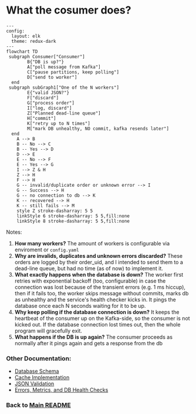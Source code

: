 # What the cosumer does?

```mermaid
---
config:
  layout: elk
  theme: redux-dark
---
flowchart TD
 subgraph Consumer["Consumer"]
        B{"DB is up?"}
        A["poll message from Kafka"]
        C["pause partitions, keep polling"]
        D["send to worker"]
  end
 subgraph subGraph1["One of the N workers"]
        E{"valid JSON?"}
        F["discard"]
        G["process order"]
        I["log, discard"]
        Z["Planned dead-line queue"]
        H["commit"]
        K["retry up to N times"]
        M["mark DB unhealthy, NO commit, kafka resends later"]
  end
    A --> B
    B -- No --> C
    B -- Yes --> D
    D --> E
    E -- No --> F
    E -- Yes --> G
    I --> Z & H
    Z --> H
    F --> H
    G -- invalid/duplicate order or unknown error --> I
    G -- Success --> H
    G -- no connection to db --> K
    K -- recovered --> H
    K -- still fails --> M
    style Z stroke-dasharray: 5 5
    linkStyle 6 stroke-dasharray: 5 5,fill:none
    linkStyle 8 stroke-dasharray: 5 5,fill:none

```
Notes:
1. **How many workers?**
The amount of workers is configurable via enviroment or `config.yaml`
2. **Why are invalids, duplicates and unknown errors discarded?**
These orders are logged by their order_uid, and I intended to send them to a dead-line queue, but had no time (as of now) to implement it.
3. **What exactly happens when the database is down?**
The worker first retries with exponential backoff (too, configurable) in case the connection was lost because of the transient errors (e.g. 1 ms hiccup), then if it fails too, the worker skips message without commits, marks db as unhealthy and the service's health checker kicks in. It pings the database once each N seconds waiting for it to be up.
4. **Why keep polling if the database connection is down?**
It keeps the heartbeat of the consumer up on the Kafka-side, so the consumer is not kicked out. If the database connection lost times out, then the whole program will gracefully exit.
5. **What happens if the DB is up again?**
The consumer proceeds as normally after it pings again and gets a response from the db


### Other Documentation:
* [Database Schema](database.md)
* [Cache Implementation](cache.md)
* [JSON Validation](validation.md)
* [Errors, Metrics, and DB Health Checks](misc.md)

### Back to [Main README](../README.md)